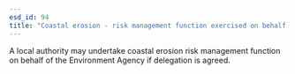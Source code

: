 ```yaml
---
esd_id: 94
title: "Coastal erosion - risk management function exercised on behalf of Environment Agency "
---
```


A local authority may undertake coastal erosion risk management function on behalf of the Environment Agency if delegation is agreed.

